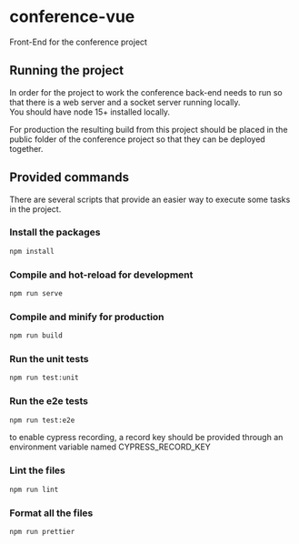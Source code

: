 # conference-vue

Front-End for the conference project

## Running the project

In order for the project to work the conference back-end needs to run so that there is a web server and a socket server running locally.  
You should have node 15+ installed locally.

For production the resulting build from this project should be placed in the public folder of the conference project so that they can be deployed together.

## Provided commands

There are several scripts that provide an easier way to execute some tasks in the project.

### Install the packages

```bash
npm install
```

### Compile and hot-reload for development

```bash
npm run serve
```

### Compile and minify for production

```bash
npm run build
```

### Run the unit tests

```bash
npm run test:unit
```

### Run the e2e tests

```bash
npm run test:e2e
```

to enable cypress recording, a record key should be provided through an environment variable named CYPRESS_RECORD_KEY

### Lint the files

```bash
npm run lint
```

### Format all the files

```bash
npm run prettier
```
